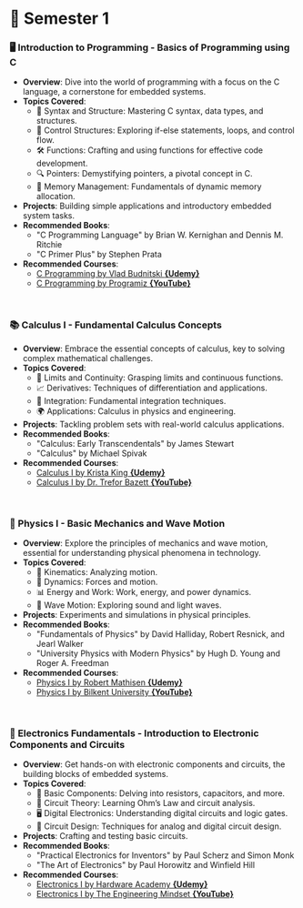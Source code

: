 # 📕 Semester 1

### 🖥️ Introduction to Programming - Basics of Programming using C
- **Overview**: Dive into the world of programming with a focus on the C language, a cornerstone for embedded systems.
- **Topics Covered**:
  - 📝 Syntax and Structure: Mastering C syntax, data types, and structures.
  - 🔄 Control Structures: Exploring if-else statements, loops, and control flow.
  - 🛠️ Functions: Crafting and using functions for effective code development.
  - 🔍 Pointers: Demystifying pointers, a pivotal concept in C.
  - 💾 Memory Management: Fundamentals of dynamic memory allocation.
- **Projects**: Building simple applications and introductory embedded system tasks.
- **Recommended Books**:
  - "C Programming Language" by Brian W. Kernighan and Dennis M. Ritchie
  - "C Primer Plus" by Stephen Prata
- **Recommended Courses**:
  - [C Programming by Vlad Budnitski **{Udemy}**](https://www.udemy.com/course/c-programming-for-beginners-programming-in-c/)
  - [C Programming by Programiz **{YouTube}**](https://www.youtube.com/playlist?list=PL98qAXLA6aftD9ZlnjpLhdQAOFI8xIB6e)

<br>

### 📚 Calculus I - Fundamental Calculus Concepts
- **Overview**: Embrace the essential concepts of calculus, key to solving complex mathematical challenges.
- **Topics Covered**:
  - 🚀 Limits and Continuity: Grasping limits and continuous functions.
  - 📈 Derivatives: Techniques of differentiation and applications.
  - 🔗 Integration: Fundamental integration techniques.
  - 🌍 Applications: Calculus in physics and engineering.
- **Projects**: Tackling problem sets with real-world calculus applications.
- **Recommended Books**:
  - "Calculus: Early Transcendentals" by James Stewart
  - "Calculus" by Michael Spivak
- **Recommended Courses**:
  - [Calculus I by Krista King **{Udemy}**](https://www.udemy.com/course/calculus1/)
  - [Calculus I by Dr. Trefor Bazett **{YouTube}**](https://www.youtube.com/playlist?list=PLHXZ9OQGMqxfT9RMcReZ4WcoVILP4k6-m)

<br>
  
### 🌌 Physics I - Basic Mechanics and Wave Motion
- **Overview**: Explore the principles of mechanics and wave motion, essential for understanding physical phenomena in technology.
- **Topics Covered**:
  - 🏃 Kinematics: Analyzing motion.
  - 💪 Dynamics: Forces and motion.
  - 📊 Energy and Work: Work, energy, and power dynamics.
  - 🌊 Wave Motion: Exploring sound and light waves.
- **Projects**: Experiments and simulations in physical principles.
- **Recommended Books**:
  - "Fundamentals of Physics" by David Halliday, Robert Resnick, and Jearl Walker
  - "University Physics with Modern Physics" by Hugh D. Young and Roger A. Freedman
- **Recommended Courses**:
  - [Physics I by Robert Mathisen **{Udemy}**](https://www.udemy.com/course/the-complete-physics-course/)
  - [Physics I by Bilkent University **{YouTube}**](https://www.youtube.com/playlist?list=PL5B3KLQNAC5hKpC6tNJk3kyo6Qi3zqJNp)

<br>

### 🔌 Electronics Fundamentals - Introduction to Electronic Components and Circuits
- **Overview**: Get hands-on with electronic components and circuits, the building blocks of embedded systems.
- **Topics Covered**:
  - 🔧 Basic Components: Delving into resistors, capacitors, and more.
  - 📐 Circuit Theory: Learning Ohm’s Law and circuit analysis.
  - 🖥️ Digital Electronics: Understanding digital circuits and logic gates.
  - 🎨 Circuit Design: Techniques for analog and digital circuit design.
- **Projects**: Crafting and testing basic circuits.
- **Recommended Books**:
  - "Practical Electronics for Inventors" by Paul Scherz and Simon Monk
  - "The Art of Electronics" by Paul Horowitz and Winfield Hill
- **Recommended Courses**:
  - [Electronics I by Hardware Academy **{Udemy}**](https://www.udemy.com/course/electronic-circuits-for-beginners-analog-hardware-design/)
  - [Electronics I by The Engineering Mindset **{YouTube}**](https://www.youtube.com/playlist?list=PLWv9VM947MKi_7yJ0_FCfzTBXpQU-Qd3K)
